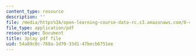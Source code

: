 ```yaml
---
content_type: resource
description: ''
file: /media/https%3A/open-learning-course-data-rc.s3.amazonaws.com/8-421-atomic-and-optical-physics-i-spring-2014/54a89c0c768a1d7033d147becb6751ee_gA1ZO0xBiYg.pdf
file_type: application/pdf
resourcetype: Document
title: 3play pdf file
uid: 54a89c0c-768a-1d70-33d1-47becb6751ee
---
```

